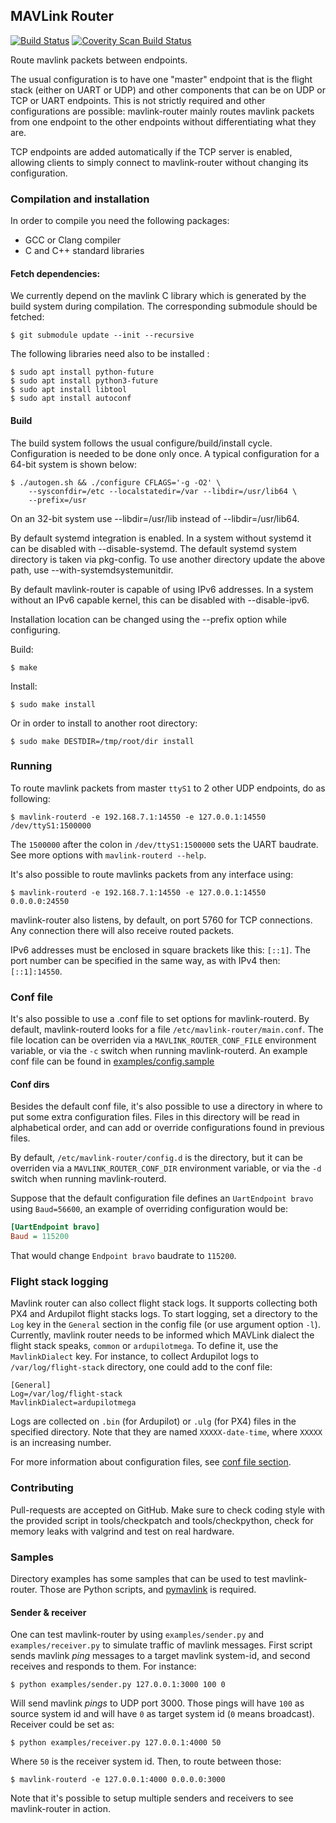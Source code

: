 ## MAVLink Router ##

[![Build Status](https://travis-ci.org/intel/mavlink-router.svg?branch=master)](https://travis-ci.org/intel/mavlink-router) [![Coverity Scan Build Status](https://scan.coverity.com/projects/11557/badge.svg)](https://scan.coverity.com/projects/11557)

Route mavlink packets between endpoints.

The usual configuration is to have one "master" endpoint that is the flight
stack (either on UART or UDP) and other components that can be on UDP or TCP
or UART endpoints. This is not strictly required and other configurations are
possible: mavlink-router mainly routes mavlink packets from one endpoint to 
the other endpoints without differentiating what they are.

TCP endpoints are added automatically if the TCP server is enabled, allowing clients
to simply connect to mavlink-router without changing its configuration.

### Compilation and installation ###

In order to compile you need the following packages:

  - GCC or Clang compiler
  - C and C++ standard libraries

#### Fetch dependencies: ####

We currently depend on the mavlink C library which is generated by the build
system during compilation. The corresponding submodule should be fetched:

    $ git submodule update --init --recursive
    
The following libraries need also to be installed :

    $ sudo apt install python-future
    $ sudo apt install python3-future
    $ sudo apt install libtool
    $ sudo apt install autoconf

#### Build ####

The build system follows the usual configure/build/install cycle. Configuration is needed
to be done only once. A typical configuration for a 64-bit system is shown below:

    $ ./autogen.sh && ./configure CFLAGS='-g -O2' \
        --sysconfdir=/etc --localstatedir=/var --libdir=/usr/lib64 \
	    --prefix=/usr

On an 32-bit system use --libdir=/usr/lib instead of --libdir=/usr/lib64.
        
By default systemd integration is enabled. In a system without systemd it can
be disabled with --disable-systemd. The default systemd system directory
is taken via pkg-config. To use another directory update the above
path, use --with-systemdsystemunitdir.

By default mavlink-router is capable of using IPv6 addresses. In a system without an IPv6
capable kernel, this can be disabled with --disable-ipv6.

Installation location can be changed using the --prefix option while configuring.

Build:

    $ make

Install:

    $ sudo make install
    
Or in order to install to another root directory:

    $ sudo make DESTDIR=/tmp/root/dir install

### Running ###

To route mavlink packets from master `ttyS1` to 2 other UDP endpoints, do as
following:

    $ mavlink-routerd -e 192.168.7.1:14550 -e 127.0.0.1:14550 /dev/ttyS1:1500000

The `1500000` after the colon in `/dev/ttyS1:1500000` sets the
UART baudrate. See more options with `mavlink-routerd --help`.

It's also possible to route mavlinks packets from any interface using:

    $ mavlink-routerd -e 192.168.7.1:14550 -e 127.0.0.1:14550  0.0.0.0:24550

mavlink-router also listens, by default, on port 5760 for TCP connections. Any
connection there will also receive routed packets.

IPv6 addresses must be enclosed in square brackets like this: `[::1]`. The port number
can be specified in the same way, as with IPv4 then: `[::1]:14550`.

<a name="Conffiles"></a>
### Conf file ###

It's also possible to use a .conf file to set options for mavlink-routerd.
By default, mavlink-routerd looks for a file
`/etc/mavlink-router/main.conf`. The file location can be overriden via a 
`MAVLINK_ROUTER_CONF_FILE` environment variable, or via the `-c` switch when running
mavlink-routerd.
An example conf file can be found in [examples/config.sample](examples/config.sample)

#### Conf dirs ####

Besides the default conf file, it's also possible to use a directory in where to
put some extra configuration files. Files in this directory will be read in
alphabetical order, and can add or override configurations found in previous
files.

By default, `/etc/mavlink-router/config.d` is the directory, but it can be
overriden via a `MAVLINK_ROUTER_CONF_DIR` environment variable, or via the `-d`
switch when running mavlink-routerd.

Suppose that the default configuration file defines an `UartEndpoint bravo` using `Baud=56600`,
an example of overriding configuration would be:

```ini
[UartEndpoint bravo]
Baud = 115200
```

That would change `Endpoint bravo` baudrate to `115200`.

### Flight stack logging ###

Mavlink router can also collect flight stack logs. It supports collecting
both PX4 and Ardupilot flight stacks logs. To start logging, set a
directory to the `Log` key in the `General` section in the config file (or use
argument option `-l`).
Currently, mavlink router needs to be informed which MAVLink dialect the
flight stack speaks, `common` or `ardupilotmega`. To define it, use the
`MavlinkDialect` key. For instance, to collect Ardupilot logs to
`/var/log/flight-stack` directory, one could add to the conf file:

    [General]
    Log=/var/log/flight-stack
    MavlinkDialect=ardupilotmega

Logs are collected on `.bin` (for Ardupilot) or `.ulg` (for PX4) files
in the specified directory. Note that they are named `XXXXX-date-time`,
where `XXXXX` is an increasing number.

For more information about configuration files, see [conf file section](#Conffiles).

### Contributing ###

Pull-requests are accepted on GitHub. Make sure to check coding style with the
provided script in tools/checkpatch and tools/checkpython, check for memory leaks
with valgrind and test on real hardware.

### Samples ###

Directory examples has some samples that can be used to test mavlink-router.
Those are Python scripts, and [pymavlink](https://github.com/ArduPilot/pymavlink)
is required.

#### Sender & receiver ####

One can test mavlink-router by using `examples/sender.py` and
`examples/receiver.py` to simulate traffic of mavlink messages.
First script sends mavlink *ping* messages to a target mavlink system-id, and
second receives and responds to them.
For instance:

    $ python examples/sender.py 127.0.0.1:3000 100 0

Will send mavlink *pings* to UDP port 3000. Those pings will have `100` as
source system id and will have `0` as target system id (`0` means broadcast).
Receiver could be set as:

    $ python examples/receiver.py 127.0.0.1:4000 50

Where `50` is the receiver system id. Then, to route between those:

    $ mavlink-routerd -e 127.0.0.1:4000 0.0.0.0:3000

Note that it's possible to setup multiple senders and receivers to see
mavlink-router in action.
